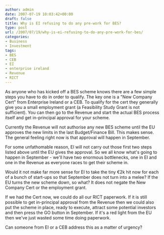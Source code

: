 ```yaml
---
author: admin
date: 2007-07-19 10:03:42+00:00
draft: false
title: Why is EI refusing to do any pre-work for BES?
type: post
url: /2007/07/19/why-is-ei-refusing-to-do-any-pre-work-for-bes/
categories:
- Business
- Investment
tags:
- BES
- CEB
- EI
- enterprise ireland
- Revenue
- RICT
---
```


As anyone who has kicked off a BES scheme knows there are a few simple steps you have to do in order to qualify. The key one is a "New Company Cert" from Enterprise Ireland or a CEB. To qualify for the cert they generally give you a small employment grant (a Feasibility Study Grant is not sufficient). You can then go to the Revenue and start the actual BES process itself and get in-principal approval for your scheme.

Currently the Revenue will not authorise any new BES scheme until the EU approves the new limits in the last Budget/Finance Bill. This makes sense. The general feeling right now is that approval will happen in September.

For some unfathomable reason, EI will not carry out those first two steps listed above until the EU gives the approval. So we all know what's going to happen in September - we'll have two enormous bottlenecks, one in EI and one in the Revenue as everyone races to get their scheme in.

Would it not make far more sense for EI to take the tiny €2k hit now for each of a bunch of start-ups so that September does not turn into a melee? If the EU turns the new scheme down, so what? It does not negate the New Company Cert or the employment grant.

If we had the Cert now, we could do all our RICT paperwork. If it is still possible to get in-principal approval from the Revenue then we could also put the scheme in place, ready to execute, attract some potential investors and then press the GO button in September. If it's a red light from the EU then we've just wasted some time doing paperwork.

Can someone from EI or a CEB address this as a matter of urgency?

